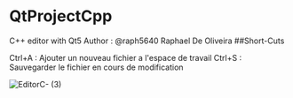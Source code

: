 # QtProjectCpp
C++ editor with Qt5
Author : @raph5640 Raphael De Oliveira
##Short-Cuts

Ctrl+A : Ajouter un nouveau fichier a l'espace de travail
Ctrl+S : Sauvegarder le fichier en cours de modification

![EditorC- (3)](https://github.com/raph5640/QtProjectCpp/assets/140059828/a5d2c922-abc6-43cc-9d57-c8e6f8974f27)


